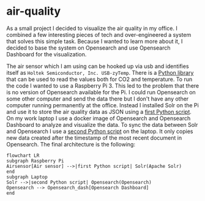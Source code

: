 # air-quality

As a small project I decided to visualize the air quality in my office. I combined a few interesting pieces of tech and over-engineered a system that solves this simple task.
Because I wanted to learn more about it, I decided to base the system on Opensearch and use Opensearch Dashboard for the visualization.

The air sensor which I am using can be hooked up via usb and identifies itself as `Holtek Semiconductor, Inc. USB-zyTemp`. There is a [Python library](https://github.com/heinemml/CO2Meter) 
that can be used to read the values both for CO2 and temperature. To run the code I wanted to use a Raspberry Pi 3. This led to the problem that there is no version of Opensearch available
for the Pi. I could run Opensearch on some other computer and send the data there but I don't have any other computer running permanently at the office. Instead I installed Solr on the Pi 
and use it to store the air quality data as JSON using a [first Python script](co2.py). On my work laptop I use a docker image of Opensearch and Opensearch Dashboard to analyze and visualize
the data. To sync the data between Solr and Opensearch I use a [second Python script](solrsync.py) on the laptop. It only copies new data created after the timestamp of the most recent document in Opensearch.
The final architecture is the following:
```mermaid
flowchart LR
subgraph Raspberry Pi 
Airsensor[Air sensor] -->|first Python script| Solr(Apache Solr)
end
subgraph Laptop
Solr -->|second Python script| Opensearch(Opensearch)
Opensearch --> Opensearch_dash[Opensearch Dashboard]
end
```

